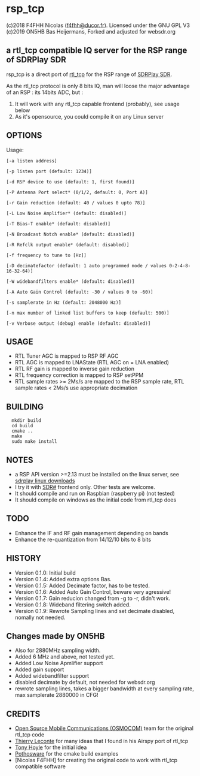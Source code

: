 # rsp_tcp

(c)2018 F4FHH Nicolas (f4fhh@ducor.fr). Licensed under the GNU GPL V3 
(c)2019 ON5HB Bas Heijermans, Forked and adjusted for websdr.org

## a rtl_tcp compatible IQ server for the RSP range of SDRPlay SDR

rsp_tcp is a direct port of [rtl_tcp](https://github.com/osmocom/rtl-sdr) for the RSP range of [SDRPlay SDR](https://www.sdrplay.com/).

As the rtl_tcp protocol is only 8 bits IQ, man will loose the major advantage of an RSP : its 14bits ADC, but :

1. It will work with any rtl_tcp capable frontend (probably), see usage below
2. As it's opensource, you could compile it on any Linux server

## OPTIONS
Usage:
	
	[-a listen address]
	
	[-p listen port (default: 1234)] 
	
	[-d RSP device to use (default: 1, first found)] 
	
	[-P Antenna Port select* (0/1/2, default: 0, Port A)] 
	
	[-r Gain reduction (default: 40 / values 0 upto 78)] 
	
	[-L Low Noise Amplifier* (default: disabled)]
	
	[-T Bias-T enable* (default: disabled)]
	
	[-N Broadcast Notch enable* (default: disabled)]
	
	[-R Refclk output enable* (default: disabled)]
	
	[-f frequency to tune to [Hz]]
	
	[-D decimatefactor (default: 1 auto programmed mode / values 0-2-4-8-16-32-64)]
	
	[-W widebandfilters enable* (default: disabled)]
	
	[-A Auto Gain Control (default: -30 / values 0 to -60)]
	
	[-s samplerate in Hz (default: 2048000 Hz)]
	
	[-n max number of linked list buffers to keep (default: 500)]
	
	[-v Verbose output (debug) enable (default: disabled)]

## USAGE
 - RTL Tuner AGC is mapped to RSP RF AGC
 - RTL AGC is mapped to LNAState (RTL AGC on = LNA enabled)
 - RTL RF gain is mapped to inverse gain reduction
 - RTL frequency correction is mapped to RSP setPPM
 - RTL sample rates >= 2Ms/s are mapped to the RSP sample rate, RTL sample rates < 2Ms/s use appropriate decimation

## BUILDING
```
  mkdir build
  cd build
  cmake ..
  make
  sudo make install
```
## NOTES
 - a RSP API version >=2.13 must be installed on the linux server, see [sdrplay linux downloads](https://www.sdrplay.com/downloads/)
 - I try it with [SDR#](https://airspy.com/download/) frontend only. Other tests are welcome.
 - It should compile and run on Raspbian (raspberry pi) (not tested)
 - It should compile on windows as the initial code from rtl_tcp does

## TODO
 - Enhance the IF and RF gain management depending on bands
 - Enhance the re-quantization from 14/12/10 bits to 8 bits

## HISTORY
 - Version 0.1.0: Initial build
 - Version 0.1.4: Added extra options Bas.
 - Version 0.1.5: Added Decimate factor, has to be tested.
 - Version 0.1.6: Added Auto Gain Control, beware very agressive!
 - Version 0.1.7: Gain reducion changed from -g to -r, didn't work.
 - Version 0.1.8: Wideband filtering switch added. 
 - Version 0.1.9: Rewrote Sampling lines and set decimate disabled, nomally not needed.

## Changes made by ON5HB
 - Also for 2880MHz sampling width.
 - Added 6 MHz and above, not tested yet.
 - Added Low Noise Apmlifier support
 - Added gain support
 - Added widebandfilter support
 - disabled decimate by default, not needed for websdr.org
 - rewrote sampling lines, takes a bigger bandwidth at every sampling rate, max samplerate 2880000 in CFG!

## CREDITS
 - [Open Source Mobile Communications (OSMOCOM)](https://github.com/osmocom/rtl-sdr.git) team for the original rtl_tcp code
 - [Thierry Leconte](https://github.com/TLeconte/airspy_tcp.git) for many ideas that I found in his Airspy port of rtl_tcp
 - [Tony Hoyle](https://github.com/TonyHoyle/sdrplay.git) for the initial idea
 - [Pothosware](https://github.com/pothosware) for the cmake build examples
 - [Nicolas F4FHH] for creating the original code to work with rtl_tcp compatible software
